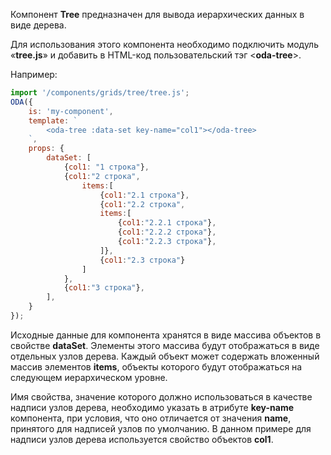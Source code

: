 Компонент **Tree** предназначен для вывода иерархических данных в виде дерева.

Для использования этого компонента необходимо подключить модуль «**tree.js**» и добавить в HTML-код пользовательский тэг \<**oda-tree**>.

Например:

```javascript _run_line_edit_loadoda_[my-component.js]_h=120_
import '/components/grids/tree/tree.js';
ODA({
    is: 'my-component',
    template: `
        <oda-tree :data-set key-name="col1"></oda-tree>
    `,
    props: {
        dataSet: [
            {col1: "1 строка"},
            {col1:"2 строка",
                items:[
                    {col1:"2.1 строка"},
                    {col1:"2.2 строка",
                    items:[
                        {col1:"2.2.1 строка"},
                        {col1:"2.2.2 строка"},
                        {col1:"2.2.3 строка"},
                    ]},
                    {col1:"2.3 строка"}
                ]
            },
            {col1:"3 строка"},
        ],
    }
});
```

Исходные данные для компонента хранятся в виде массива объектов в свойстве **dataSet**. Элементы этого массива будут отображаться в виде отдельных узлов дерева. Каждый объект может содержать вложенный массив элементов **items**, объекты которого будут отображаться на следующем иерархическом уровне.

Имя свойства, значение которого должно использоваться в качестве надписи узлов дерева, необходимо указать в атрибуте **key-name** компонента, при условия, что оно отличается от значения **name**, принятого для надписей узлов по умолчанию. В данном примере для надписи узлов дерева используется свойство объектов **col1**.
